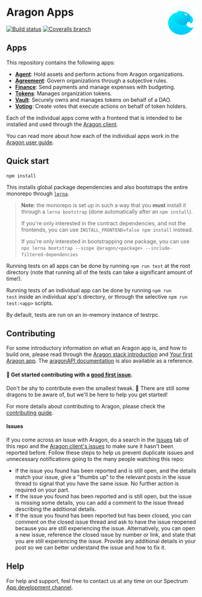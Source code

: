 # Aragon Apps <img align="right" src=".github/assets/aragon.svg" height="80px" />

[![Build status](https://img.shields.io/travis/aragon/aragon-apps/master.svg?style=flat-square)](https://travis-ci.com/aragon/aragon-apps)
[![Coveralls branch](https://img.shields.io/coveralls/aragon/aragon-apps/master.svg?style=flat-square)](https://coveralls.io/github/aragon/aragon-apps)

## Apps

This repository contains the following apps:

- **[Agent](apps/agent)**: Hold assets and perform actions from Aragon organizations.
- **[Agreement](apps/agreement)**: Govern organizations through a subjective rules.
- **[Finance](apps/finance)**: Send payments and manage expenses with budgeting.
- **[Tokens](apps/token-manager)**: Manages organization tokens.
- **[Vault](apps/vault)**: Securely owns and manages tokens on behalf of a DAO.
- **[Voting](apps/voting)**: Create votes that execute actions on behalf of token holders.

Each of the individual apps come with a frontend that is intended to be installed and used through the [Aragon client](http://github.com/aragon/aragon).

You can read more about how each of the individual apps work in the [Aragon user guide](https://help.aragon.org/category/15-aragon-apps).

## Quick start

```
npm install
```

This installs global package dependencies and also bootstraps the entire monorepo through [`lerna`](https://github.com/lerna/lerna).

> **Note**: the monorepo is set up in such a way that you **must** install it through a `lerna bootstrap` (done automatically after an `npm install`).
>
> If you're only interested in the contract dependencies, and not the frontends, you can use `INSTALL_FRONTEND=false npm install` instead.
>
> If you're only interested in bootstrapping one package, you can use `npx lerna bootstrap --scope @aragon/<package> --include-filtered-dependencies`

Running tests on all apps can be done by running `npm run test` at the root directory (note that running all of the tests can take a significant amount of time!).

Running tests of an individual app can be done by running `npm run test` inside an individual app's directory, or through the selective `npm run test:<app>` scripts.

By default, tests are run on an in-memory instance of testrpc.

## Contributing

For some introductory information on what an Aragon app is, and how to build one, please read through the [Aragon stack introduction](https://hack.aragon.org/docs/stack) and [Your first Aragon app](https://hack.aragon.org/docs/tutorial). The [aragonAPI documentation](https://hack.aragon.org/docs/api-intro) is also available as a reference.

#### 👋 Get started contributing with a [good first issue](https://github.com/aragon/aragon-apps/issues?q=is%3Aissue+is%3Aopen+label%3A%22good+first+issue%22).

Don't be shy to contribute even the smallest tweak. 🐲 There are still some dragons to be aware of, but we'll be here to help you get started!

For more details about contributing to Aragon, please check the [contributing guide](./CONTRIBUTING.md).

#### Issues

If you come across an issue with Aragon, do a search in the [Issues](https://github.com/aragon/aragon-apps/issues?utf8=%E2%9C%93&q=is%3Aissue) tab of this repo and the [Aragon client's issues](https://github.com/aragon/aragon/issues?utf8=%E2%9C%93&q=is%3Aissue) to make sure it hasn't been reported before. Follow these steps to help us prevent duplicate issues and unnecessary notifications going to the many people watching this repo:

- If the issue you found has been reported and is still open, and the details match your issue, give a "thumbs up" to the relevant posts in the issue thread to signal that you have the same issue. No further action is required on your part.
- If the issue you found has been reported and is still open, but the issue is missing some details, you can add a comment to the issue thread describing the additional details.
- If the issue you found has been reported but has been closed, you can comment on the closed issue thread and ask to have the issue reopened because you are still experiencing the issue. Alternatively, you can open a new issue, reference the closed issue by number or link, and state that you are still experiencing the issue. Provide any additional details in your post so we can better understand the issue and how to fix it.

## Help

For help and support, feel free to contact us at any time on our Spectrum [App development channel](https://spectrum.chat/aragon/app-development).
